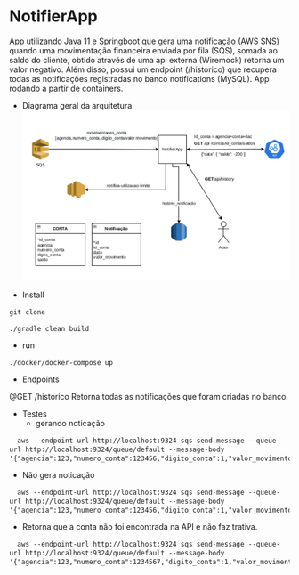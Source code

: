# NotifierApp

App utilizando Java 11 e Springboot que gera uma notificação (AWS SNS) quando uma movimentação financeira enviada por fila (SQS), somada ao saldo do cliente, obtido através de uma api externa (Wiremock) retorna um valor negativo.
Além disso, possui um endpoint (/historico) que recupera todas as notificações registradas no banco notifications (MySQL).
App rodando a partir de containers.

- Diagrama geral da arquitetura
  ![](arquitetura_NotifierApp.png)

- Install
```
git clone
```
```
./gradle clean build
```

- run
```
./docker/docker-compose up
```

- Endpoints

@GET /historico
Retorna todas as notificações que foram criadas no banco.

- Testes
  * gerando noticação
```
  aws --endpoint-url http://localhost:9324 sqs send-message --queue-url http://localhost:9324/queue/default --message-body '{"agencia":123,"numero_conta":123456,"digito_conta":1,"valor_movimento":-200}'
```
  * Não gera noticação
```
  aws --endpoint-url http://localhost:9324 sqs send-message --queue-url http://localhost:9324/queue/default --message-body '{"agencia":123,"numero_conta":123456,"digito_conta":1,"valor_movimento":200}'
```
  * Retorna que a conta não foi encontrada na API e não faz trativa.
```
  aws --endpoint-url http://localhost:9324 sqs send-message --queue-url http://localhost:9324/queue/default --message-body '{"agencia":123,"numero_conta":1234567,"digito_conta":1,"valor_movimento":200}'
```
